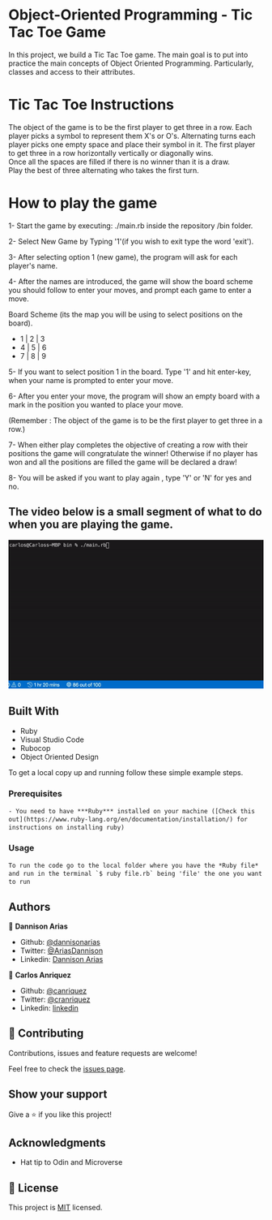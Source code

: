 # Object-Oriented Programming - Tic Tac Toe Game

In this project, we build a Tic Tac Toe game. The main goal is to put into practice the main concepts of Object Oriented Programming. Particularly, classes and access to their attributes.

# Tic Tac Toe Instructions

The object of the game is to be the first player to get three in a row. 
Each player picks a symbol to represent them X's or O's. Alternating turns each player picks one empty space and place their symbol in it.  The first player to get three in a row horizontally vertically or diagonally wins.  
Once all the spaces are filled if there is no winner than it is a draw.  
Play the best of three alternating who takes the first turn.

# How to play the game
1- Start the game by executing: ./main.rb inside the repository /bin folder.

2- Select New Game by Typing '1'(if you wish to exit type the word 'exit').

3- After selecting option 1 (new game), the program will ask for each player's name.

4- After the names are introduced, the game will show the board scheme you should follow to enter your moves, and prompt each game to enter a move.


Board Scheme (its the map you will be using to select positions on the board).

 -  1 | 2 | 3 
 -  4 | 5 | 6 
 -  7 | 8 | 9 

5- If you want to select position 1 in the board. Type '1' and hit enter-key, when your name is prompted to enter your move.

6- After you enter your move, the program will show an empty board with a mark in the position you wanted to place your move.

(Remember : The object of the game is to be the first player to get three in a row.)

7- When either play completes the objective of creating a row with their positions the game will congratulate the winner!
Otherwise if no player has won and all the positions are filled the game will be declared a draw!

8- You will be asked if you want to play again , type 'Y' or 'N' for yes and no. 

## The video below is a small segment of what to do when you are playing the game.

![app_video file](./app_video.gif)


## Built With

- Ruby
- Visual Studio Code
- Rubocop
- Object Oriented Design

To get a local copy up and running follow these simple example steps.

### Prerequisites
    - You need to have ***Ruby*** installed on your machine ([Check this out](https://www.ruby-lang.org/en/documentation/installation/) for instructions on installing ruby)

### Usage
    To run the code go to the local folder where you have the *Ruby file* and run in the terminal `$ ruby file.rb` being 'file' the one you want to run

## Authors

👤 **Dannison Arias**

- Github: [@dannisonarias](https://github.com/dannisonarias)
- Twitter: [@AriasDannison](https://twitter.com/AriasDannison)
- Linkedin: [Dannison Arias](https://www.linkedin.com/in/dannison-arias-777919190/)

👤 **Carlos Anriquez**

- Github: [@canriquez](https://github.com/canriquez)
- Twitter: [@cranriquez](https://twitter.com/cranriquez)
- Linkedin: [linkedin](https://www.linkedin.com/in/carlosanriquez/)

## 🤝 Contributing

Contributions, issues and feature requests are welcome!

Feel free to check the [issues page](issues/).

## Show your support

Give a ⭐️ if you like this project!

## Acknowledgments

- Hat tip to Odin and Microverse

## 📝 License

This project is [MIT](lic.url) licensed.